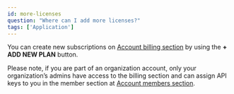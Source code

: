 ```yaml
---
id: more-licenses
question: "Where can I add more licenses?"
tags: ['Application']
---
```


You can create new subscriptions on [Account billing section](https://app.localstack.cloud/account#billing) by using the **+ ADD NEW PLAN** button.

Please note, if you are part of an organization account, only your organization’s admins have access to the billing section and can assign API keys to you in the member section at [Account members section](https://app.localstack.cloud/account#members).